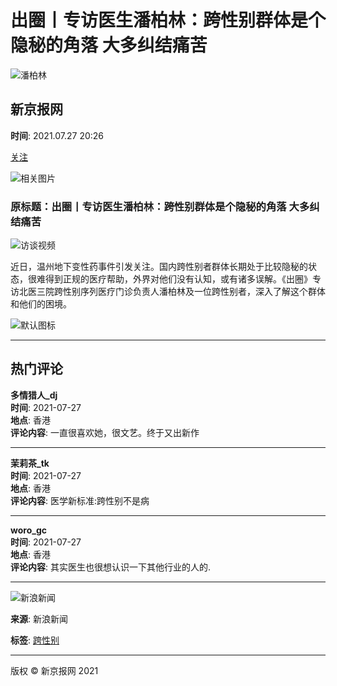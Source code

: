 # 出圈丨专访医生潘柏林：跨性别群体是个隐秘的角落 大多纠结痛苦

![潘柏林](//tva1.sinaimg.cn/crop.0.0.180.180.180/005vBJd2jw8f5wpqm4gb0j3050050t8l.jpg)

## 新京报网

**时间**: 2021.07.27 20:26

[关注](javascript:void(0))

![相关图片](//k.sinaimg.cn/n/front20210727ac/700/w960h540/20210727/279d-01dfb04dc7e23279bd07c9eb47e76b99.jpg/w300h300z1l10t10q1001ac.jpg)

### 原标题：出圈丨专访医生潘柏林：跨性别群体是个隐秘的角落 大多纠结痛苦

![访谈视频](//p.ivideo.sina.com.cn/video/408/725/685/408725685_220_124.jpg)

近日，温州地下变性药事件引发关注。国内跨性别者群体长期处于比较隐秘的状态，很难得到正规的医疗帮助，外界对他们没有认知，或有诸多误解。《出圈》专访北医三院跨性别序列医疗门诊负责人潘柏林及一位跨性别者，深入了解这个群体和他们的困境。

![默认图标](//n.sinaimg.cn/default/2fb77759/20151125/320X320.png)

---

## 热门评论

**多情猎人_dj**  
**时间**: 2021-07-27  
**地点**: 香港  
**评论内容**: 一直很喜欢她，很文艺。终于又出新作

---

**茉莉茶_tk**  
**时间**: 2021-07-27  
**地点**: 香港  
**评论内容**: 医学新标准:跨性别不是病

---

**woro_gc**  
**时间**: 2021-07-27  
**地点**: 香港  
**评论内容**: 其实医生也很想认识一下其他行业的人的.

---

![新浪新闻](https://n.sinaimg.cn/default/80905340/20200331/sinalogo.png)

**来源**: 新浪新闻

**标签**: [跨性别](https://www.sina.com.cn) 

--- 

版权 © 新京报网 2021